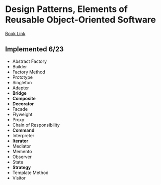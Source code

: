 # Design Patterns, Elements of Reusable Object-Oriented Software

[Book Link](../blob/main/Docs/Design%20Patterns%2C%20Elements%20of%20Reusable%20Object-Oriented%20Software.pdf)

## Implemented **6/23**

- Abstract Factory
- Builder
- Factory Method
- Prototype
- Singleton
- Adapter
- **Bridge**
- **Composite**
- **Decorator**
- Facade
- Flyweight
- Proxy
- Chain of Responsibility
- **Command**
- Interpreter
- **Iterator**
- Mediator
- Memento
- Observer
- State
- **Strategy**
- Template Method
- Visitor
